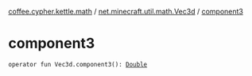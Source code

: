 [coffee.cypher.kettle.math](../index.md) / [net.minecraft.util.math.Vec3d](index.md) / [component3](./component3.md)

# component3

`operator fun Vec3d.component3(): `[`Double`](https://kotlinlang.org/api/latest/jvm/stdlib/kotlin/-double/index.html)